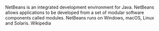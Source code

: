 NetBeans is an integrated development environment for Java. NetBeans allows applications to be developed from a set of modular software components called modules. NetBeans runs on Windows, macOS, Linux and Solaris. Wikipedia
